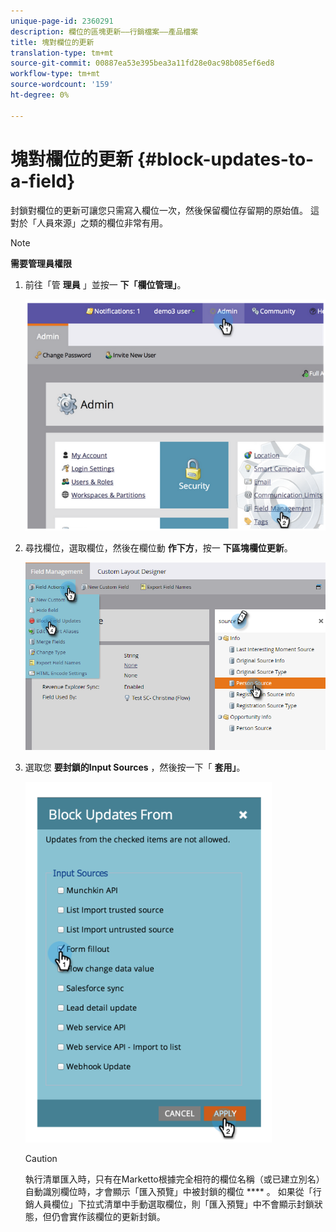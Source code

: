 ```yaml
---
unique-page-id: 2360291
description: 欄位的區塊更新——行銷檔案——產品檔案
title: 塊對欄位的更新
translation-type: tm+mt
source-git-commit: 00887ea53e395bea3a11fd28e0ac98b085ef6ed8
workflow-type: tm+mt
source-wordcount: '159'
ht-degree: 0%

---
```



# 塊對欄位的更新 {#block-updates-to-a-field}

封鎖對欄位的更新可讓您只需寫入欄位一次，然後保留欄位存留期的原始值。 這對於「人員來源」之類的欄位非常有用。

>[!NOTE]
>
>**需要管理員權限**

1. 前往「管 **理員** 」並按一 **下「欄位管理」**。

   ![](assets/image2014-9-24-13-3a54-3a40.png)

1. 尋找欄位，選取欄位，然後在欄位動 **作下方**，按一 **下區塊欄位更新**。

   ![](assets/two-1.png)

1. 選取您 **要封鎖的Input Sources** ，然後按一下「 **套用」**。

   ![](assets/image2014-9-24-13-3a55-3a16.png)

   >[!CAUTION]
   >
   >執行清單匯入時，只有在Marketto根據完全相符的欄位名稱（或已建立別名）自動識別欄位時，才會顯示「匯入預覽」中被封鎖的欄位 **** 。 如果從「行銷人員欄位」下拉式清單中手動選取欄位，則「匯入預覽」中不會顯示封鎖狀態，但仍會實作該欄位的更新封鎖。

